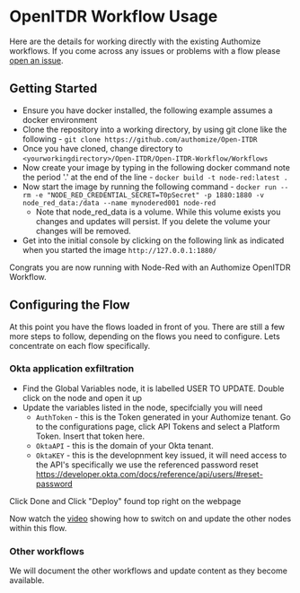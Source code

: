 # OpenITDR Workflow Usage
Here are the details for working directly with the existing Authomize workflows. If you come across any issues or problems with a flow please [open an issue](https://github.com/authomize/Open-ITDR/issues).

## Getting Started

- Ensure you have docker installed, the following example assumes a docker environment
- Clone the repository into a working directory, by using git clone like the following - 
```git clone https://github.com/authomize/Open-ITDR ```
- Once you have cloned, change directory to ```<yourworkingdirectory>/Open-ITDR/Open-ITDR-Workflow/Workflows```
- Now create your image by typing in the following docker command note the period '.' at the end of the line - ``` docker build -t node-red:latest . ```
- Now start the image by running the following command - ```docker run --rm -e "NODE_RED_CREDENTIAL_SECRET=T0pSecret" -p 1880:1880 -v node_red_data:/data --name mynodered001 node-red```
  - Note that node_red_data is a volume. While this volume exists you changes and updates will persist. If you delete the volume your changes will be removed.
- Get into the initial console by clicking on the following link as indicated when you started the image ```http://127.0.0.1:1880/```

Congrats you are now running with Node-Red with an Authomize OpenITDR Workflow.

## Configuring the Flow
At this point you have the flows loaded in front of you. There are still a few more steps to follow, depending on the flows you need to configure. Lets concentrate on each flow specifically.

### Okta application exfiltration
- Find the Global Variables node, it is labelled USER TO UPDATE. Double click on the node and open it up
- Update the variables listed in the node, specifcially you will need
  - ```AuthToken``` - this is the Token generated in your Authomize tenant. Go to the configurations page, click API Tokens and select a Platform Token. Insert that token here.
  - ```OktaAPI``` - this is the domain of your Okta tenant.
  - ```OktaKEY``` - this is the developnment key issued, it will need access to the API's specifically we use the referenced password reset https://developer.okta.com/docs/reference/api/users/#reset-password 

Click Done and Click "Deploy" found top right on the webpage

Now watch the [video](./myvideo.mp4) showing how to switch on and update the other nodes within this flow.

### Other workflows
We will document the other workflows and update content as they become available.